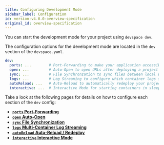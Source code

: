 ```yaml
---
title: Configuring Development Mode
sidebar_label: Configuration
id: version-v4.0.0-overview-specification
original_id: overview-specification
---
```


You can start the development mode for your project using `devspace dev`.

The configuration options for the development mode are located in the `dev` section of the `devspace.yaml`.
```yaml
dev:
  ports: ...        # Port-Forwarding to make your application accessible on localhost
  open: ...         # Auto-Open to open URLs after deploying a project in development mode
  sync: ...         # File Synchronzation to sync files between local workspace and remote containers
  logs: ...         # Log Streaming to configure which container logs should be streamed
  autoReload: ...   # Auto-Reload to automatically redeploy your project when major changes occur to specific files
  interactive: ...  # Interactive Mode for starting containers in sleep mode and opening an interactive terminal session.
```

Take a look at the following pages for details on how to configure each section of the `dev` config:
- **[`ports` Port-Forwarding](/docs/cli/development/configuration/port-forwarding)**
- **[`open` Auto-Open](/docs/cli/development/configuration/auto-open)**
- **[`sync` File Synchronization](/docs/cli/development/configuration/file-synchronization)**
- **[`logs` Multi-Container Log Streaming](/docs/cli/development/configuration/logs-streaming)**
- **[`autoReload` Auto-Reload / Redeploy](/docs/cli/development/configuration/auto-reloading)**
- **[`interactive` Interactive Mode](/docs/cli/development/configuration/interactive-mode)**
